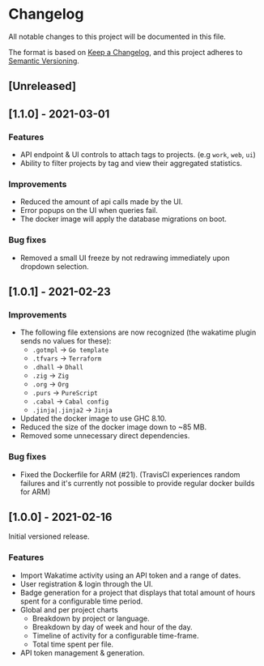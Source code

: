 # Changelog

All notable changes to this project will be documented in this file.

The format is based on [Keep a Changelog](https://keepachangelog.com/en/1.0.0/),
and this project adheres to [Semantic Versioning](https://semver.org/spec/v2.0.0.html).

## [Unreleased]

## [1.1.0] - 2021-03-01

### Features

- API endpoint & UI controls to attach tags to projects. (e.g `work`, `web`, `ui`)
- Ability to filter projects by tag and view their aggregated statistics.

### Improvements

- Reduced the amount of api calls made by the UI.
- Error popups on the UI when queries fail.
- The docker image will apply the database migrations on boot.

### Bug fixes

- Removed a small UI freeze by not redrawing immediately upon dropdown selection.

## [1.0.1] - 2021-02-23

### Improvements

- The following file extensions are now recognized (the wakatime plugin sends no values for these):
  - `.gotmpl` -> `Go template`
  - `.tfvars` -> `Terraform`
  - `.dhall` -> `Dhall`
  - `.zig` -> `Zig`
  - `.org` -> `Org`
  - `.purs` -> `PureScript`
  - `.cabal` -> `Cabal config`
  - `.jinja|.jinja2` -> `Jinja`
- Updated the docker image to use GHC 8.10.
- Reduced the size of the docker image down to ~85 MB.
- Removed some unnecessary direct dependencies.

### Bug fixes

- Fixed the Dockerfile for ARM (#21). (TravisCI experiences random failures and it's currently not possible to
  provide regular docker builds for ARM)

## [1.0.0] - 2021-02-16

Initial versioned release.

### Features

- Import Wakatime activity using an API token and a range of dates.
- User registration & login through the UI.
- Badge generation for a project that displays that total amount of hours spent for a configurable
  time period.
- Global and per project charts
  - Breakdown by project or language.
  - Breakdown by day of week and hour of the day.
  - Timeline of activity for a configurable time-frame.
  - Total time spent per file.
- API token management & generation.
